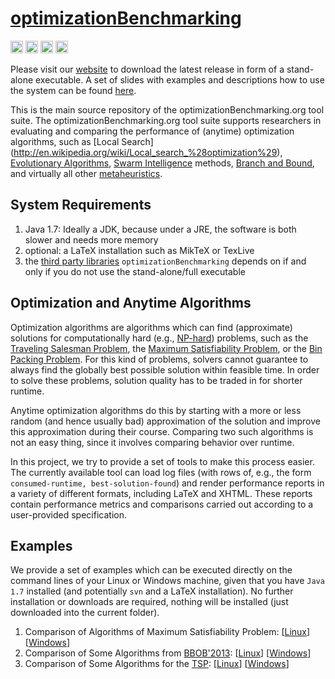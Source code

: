 # [optimizationBenchmarking](http://optimizationbenchmarking.github.io/optimizationBenchmarking/)

[<img alt="Travis CI Build Status" src="https://img.shields.io/travis/optimizationBenchmarking/optimizationBenchmarking/master.svg" height="20"/>](https://travis-ci.org/optimizationBenchmarking/optimizationBenchmarking/)
[<img alt="Codeship Build Status" src="https://img.shields.io/codeship/40b0dfd0-b2aa-0132-9d6a-62be5ffebe05.svg" height="20"/>](https://codeship.com/projects/40b0dfd0-b2aa-0132-9d6a-62be5ffebe05/status?branch=master)
[<img alt="CircleCI Build Status" src="https://img.shields.io/circleci/project/optimizationBenchmarking/optimizationBenchmarking.svg" height="20"/>](https://circleci.com/gh/optimizationBenchmarking/optimizationBenchmarking)
[<img alt="Semaphore Build Status" src="https://semaphoreci.com/api/v1/projects/7e98df8c-dc67-416f-a660-cb6f803fc3cf/380468/shields_badge.svg" height="20"/>](https://semaphoreci.com/thomasweise/optimizationbenchmarking)

Please visit our [website](http://www.optimizationBenchmarking.org/) to
download the latest release in form of a stand-alone executable.
A set of slides with examples and descriptions
how to use the system can be found [here](https://raw.githubusercontent.com/optimizationBenchmarking/optimizationBenchmarking/documentation/documents/evaluatorSlides/evaluatorSlides.pdf).

This is the main source repository of the optimizationBenchmarking.org tool suite.
The optimizationBenchmarking.org tool suite supports researchers in
evaluating and comparing the performance of (anytime) optimization
algorithms, such as
[Local Search] (http://en.wikipedia.org/wiki/Local_search_%28optimization%29),
[Evolutionary Algorithms](http://en.wikipedia.org/wiki/Evolutionary_algorithm),
[Swarm Intelligence](http://en.wikipedia.org/wiki/Swarm_intelligence) methods,
[Branch and Bound](http://en.wikipedia.org/wiki/Branch_and_bound),
and virtually all other
[metaheuristics](http://en.wikipedia.org/wiki/Metaheuristic).

## System Requirements

1. Java 1.7: Ideally a JDK, because under a JRE, the software is both slower and needs more memory
2. optional: a LaTeX installation such as MikTeX or TexLive
3. the [third party libraries](https://github.com/optimizationBenchmarking/optimizationBenchmarking/blob/master/LICENSE.md) `optimizationBenchmarking` depends on if and only if you do not use the stand-alone/full executable

## Optimization and Anytime Algorithms

Optimization algorithms are algorithms which can find (approximate)
solutions for computationally hard (e.g., [NP-hard](http://en.wikipedia.org/wiki/NP-hard)) problems,
such as the
[Traveling Salesman Problem](http://en.wikipedia.org/wiki/Travelling_salesman_problem),
the [Maximum Satisfiability Problem](http://en.wikipedia.org/wiki/Maximum_satisfiability_problem),
or the [Bin Packing Problem](http://en.wikipedia.org/wiki/Bin_packing_problem).
For this kind of problems, solvers cannot guarantee to always find the
globally best possible solution within feasible time. In order to
solve these problems, solution quality has to be traded in for shorter
runtime.

Anytime optimization algorithms do this by starting
with a more or less random (and hence usually bad) approximation
of the solution and improve this approximation during their course.
Comparing two such algorithms is not an easy thing, since it involves
comparing behavior over runtime.

In this project, we try to provide a set of tools to make this process
easier. The currently available tool can load log files (with rows of, e.g., the form
`consumed-runtime, best-solution-found`) and render performance reports in a variety of
different formats, including LaTeX and XHTML. These reports contain performance metrics
and comparisons carried out according to a user-provided specification.

## Examples

We provide a set of examples which can be executed directly on the command lines of
your Linux or Windows machine, given that you have `Java 1.7` installed (and potentially `svn` and a LaTeX installation). No further installation or downloads are required, nothing will be installed (just downloaded into the current folder).

1. Comparison of Algorithms of Maximum Satisfiability Problem: [[Linux](https://github.com/optimizationBenchmarking/optimizationBenchmarking/blob/documentation/examples/maxSat/make.sh)] [[Windows](https://github.com/optimizationBenchmarking/optimizationBenchmarking/blob/documentation/examples/maxSat/make.bat)]
2. Comparison of Some Algorithms from [BBOB'2013](http://coco.gforge.inria.fr/doku.php?id=bbob-2013): [[Linux](https://github.com/optimizationBenchmarking/optimizationBenchmarking/blob/documentation/examples/bbob/make.sh)] [[Windows](https://github.com/optimizationBenchmarking/optimizationBenchmarking/blob/documentation/examples/bbob/make.bat)]
3. Comparison of Some Algorithms for the [TSP](https://github.com/optimizationBenchmarking/tspSuite): [[Linux](https://github.com/optimizationBenchmarking/optimizationBenchmarking/blob/documentation/examples/tspSuite/make.sh)] [[Windows](https://github.com/optimizationBenchmarking/optimizationBenchmarking/blob/documentation/examples/tspSuite/make.bat)]